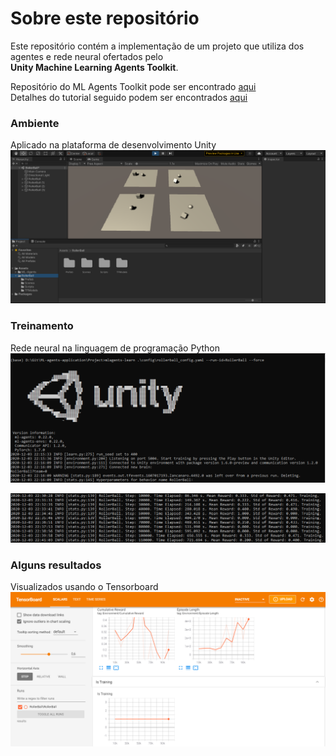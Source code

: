 ﻿# Sobre este repositório
Este repositório contém a implementação de um projeto que utiliza dos agentes e rede neural ofertados pelo  
**Unity Machine Learning Agents Toolkit**.

Repositório do ML Agents Toolkit pode ser encontrado [aqui](https://github.com/Unity-Technologies/ml-agents)  
Detalhes do tutorial seguido podem ser encontrados [aqui](https://github.com/Unity-Technologies/ml-agents/blob/release_10_docs/docs/Learning-Environment-Create-New.md)  

### Ambiente
Aplicado na plataforma de desenvolvimento Unity  
![Ambiente de treinamento](Docs/Images/enviroment.PNG)  

### Treinamento
Rede neural na linguagem de programação Python  
![Executando o treinamento](Docs/Images/training.PNG)  

![Registros do treinamento](Docs/Images/training-log.PNG)  

### Alguns resultados
Visualizados usando o Tensorboard  
![Resultados obtidos ](Docs/Images/results.PNG)
